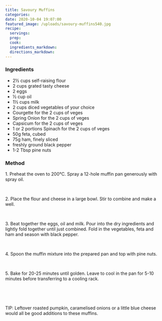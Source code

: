 ```yaml
---
title: Savoury Muffins
categories:
date: 2020-10-04 19:07:00
featured_image: /uploads/savoury-muffins540.jpg
recipe:
  servings:
  prep:
  cook:
  ingredients_markdown:
  directions_markdown:
---
```


### Ingredients

* 2½ cups self-raising flour
* 2 cups grated tasty cheese
* 2 eggs
* ½ cup oil
* 1½ cups milk
* 2 cups diced vegetables of your choice
* Courgette for the 2 cups of veges
* Spring Onion for the 2 cups of veges
* Capsicum for the 2 cups of veges
* 1 or 2 portions Spinach for the 2 cups of veges
* 50g feta, cubed
* 75g ham, finely sliced
* freshly ground black pepper
* 1-2 Tbsp pine nuts

### Method

1\. Preheat the oven to 200&deg;C. Spray a 12-hole muffin pan generously with spray oil.

&nbsp;

2\. Place the flour and cheese in a large bowl. Stir to combine and make a well.

&nbsp;

3\. Beat together the eggs, oil and milk. Pour into the dry ingredients and lightly fold together until just combined. Fold in the vegetables, feta and ham and season with black pepper.

&nbsp;

4\. Spoon the muffin mixture into the prepared pan and top with pine nuts.

&nbsp;

5\. Bake for 20-25 minutes until golden. Leave to cool in the pan for 5-10 minutes before transferring to a cooling rack.

&nbsp;

&nbsp;

TIP: Leftover roasted pumpkin, caramelised onions or a little blue cheese would all be good additions to these muffins.